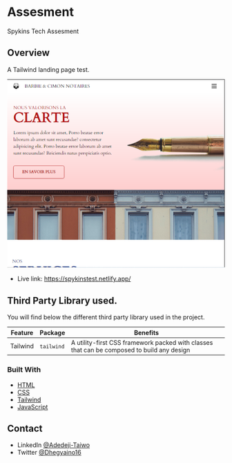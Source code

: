 # Assesment
Spykins Tech Assesment

## Overview
A Tailwind landing page test.

![Screenshot](https://github.com/Adedeji-Taiwo/Assesment/blob/main/media/images/Screenshot%202022-02-20%20050823.png)
  
- Live link: https://spykinstest.netlify.app/

## Third Party Library used.

You will find below the different third party library used in the project.

| Feature  | Package | Benefits |
| ------------- | ------------- | ------------- |
| Tailwind  |  `tailwind` | A utility-first CSS framework packed with classes that can be composed to build any design |

### Built With

<!-- This section should list any major frameworks that you built your project using. Here are a few examples.-->

- [HTML](https://www.w3schools.com/html/)
- [CSS](https://www.w3schools.com/css/default.asp)
- [Tailwind](https://tailwindcss.com/)
- [JavaScript](https://www.w3schools.com/js/default.asp)



## Contact

<!--- Website [your-website.com](https://{your-web-site-link})-->
- LinkedIn [@Adedeji-Taiwo](https://{linkedin.com/in/adedeji-taiwo})
- Twitter [@Dhegyaino16](https://{twitter.com/Dhegyaino16})

